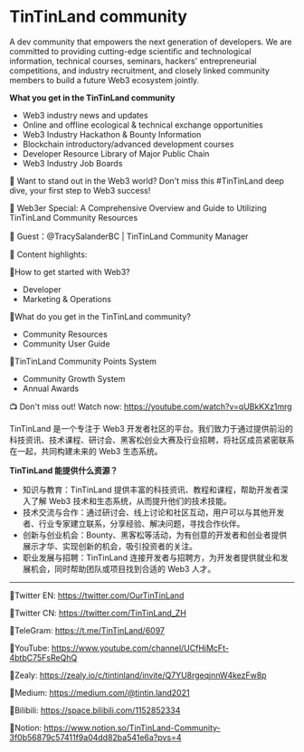 # TinTinLand community
A dev community that empowers the next generation of developers. We are committed to providing cutting-edge scientific and technological information, technical courses, seminars, hackers' entrepreneurial competitions, and industry recruitment, and closely linked community members to build a future Web3 ecosystem jointly.

**What you get in the TinTinLand community**
- Web3 industry news and updates
- Online and offline ecological & technical exchange opportunities
- Web3 Industry Hackathon & Bounty Information
- Blockchain introductory/advanced development courses
- Developer Resource Library of Major Public Chain
- Web3 Industry Job Boards


🌟 Want to stand out in the Web3 world? Don't miss this #TinTinLand deep dive, your first step to Web3 success!

📢 Web3er Special: A Comprehensive Overview and Guide to Utilizing TinTinLand Community Resources

📩 Guest：@TracySalanderBC | TinTinLand Community Manager

🌟 Content highlights:

🔹How to get started with Web3?

- Developer
- Marketing & Operations

🔹What do you get in the TinTinLand community?

- Community Resources
- Community User Guide

🔹TinTinLand Community Points System

- Community Growth System
- Annual Awards

📺 Don't miss out! Watch now:  https://youtube.com/watch?v=qUBkKXz1mrg


TinTinLand 是一个专注于 Web3 开发者社区的平台。我们致力于通过提供前沿的科技资讯、技术课程、研讨会、黑客松创业大赛及行业招聘，将社区成员紧密联系在一起，共同构建未来的 Web3 生态系统。

**TinTinLand 能提供什么资源？**
- 知识与教育：TinTinLand 提供丰富的科技资讯、教程和课程，帮助开发者深入了解 Web3 技术和生态系统，从而提升他们的技术技能。
- 技术交流与合作：通过研讨会、线上讨论和社区互动，用户可以与其他开发者、行业专家建立联系，分享经验、解决问题，寻找合作伙伴。
- 创新与创业机会：Bounty、黑客松等活动，为有创意的开发者和创业者提供展示才华、实现创新的机会，吸引投资者的关注。
- 职业发展与招聘：TinTinLand 连接开发者与招聘方，为开发者提供就业和发展机会，同时帮助团队或项目找到合适的 Web3 人才。

---

🔗Twitter EN: https://twitter.com/OurTinTinLand

🔗Twitter CN: https://twitter.com/TinTinLand_ZH

🔗TeleGram: https://t.me/TinTinLand/6097

🔗YouTube: https://www.youtube.com/channel/UCfHiMcFt-4btbC75FsReQhQ

🔗Zealy: https://zealy.io/c/tintinland/invite/Q7YU8rgeqjnnW4kezFw8p

🔗Medium: https://medium.com/@tintin.land2021

🔗Bilibili: https://space.bilibili.com/1152852334

🔗Notion: https://www.notion.so/TinTinLand-Community-3f0b56879c57411f9a04dd82ba541e6a?pvs=4
